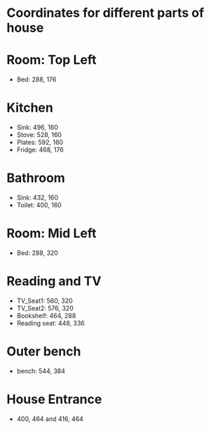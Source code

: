 # Coordinates for different parts of house

# Room: Top Left
- Bed: 288, 176

# Kitchen
- Sink: 496, 160
- Stove: 528, 160
- Plates: 592, 160
- Fridge: 468, 176

# Bathroom
- Sink: 432, 160
- Toilet: 400, 160

# Room: Mid Left
- Bed: 288, 320

# Reading and TV
- TV_Seat1: 560, 320
- TV_Seat2: 576, 320
- Bookshelf: 464, 288
- Reading seat: 448, 336

# Outer bench
- bench: 544, 384

# House Entrance
- 400, 464 and 416, 464